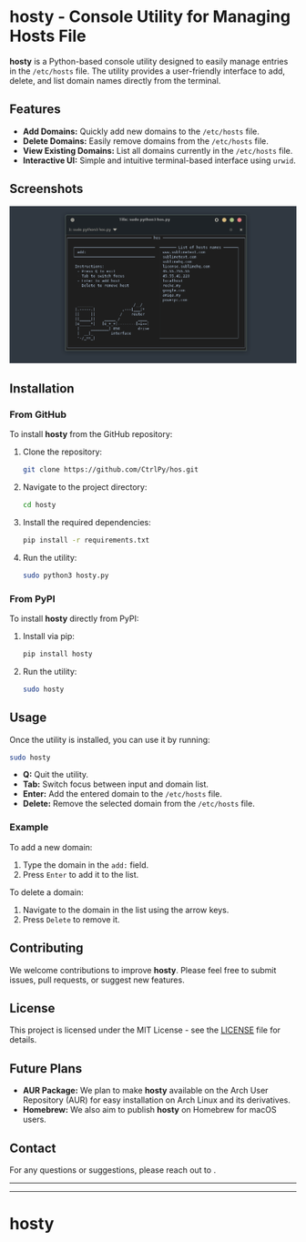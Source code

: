 
# hosty - Console Utility for Managing Hosts File

**hosty** is a Python-based console utility designed to easily manage entries in the `/etc/hosts` file. The utility provides a user-friendly interface to add, delete, and list domain names directly from the terminal.

## Features

- **Add Domains:** Quickly add new domains to the `/etc/hosts` file.
- **Delete Domains:** Easily remove domains from the `/etc/hosts` file.
- **View Existing Domains:** List all domains currently in the `/etc/hosts` file.
- **Interactive UI:** Simple and intuitive terminal-based interface using `urwid`.

## Screenshots

![hos Interface](images/hos.png)

## Installation

### From GitHub

To install **hosty** from the GitHub repository:

1. Clone the repository:

   ```bash
   git clone https://github.com/CtrlPy/hos.git
   ```

2. Navigate to the project directory:

   ```bash
   cd hosty
   ```

3. Install the required dependencies:

   ```bash
   pip install -r requirements.txt
   ```

4. Run the utility:

   ```bash
   sudo python3 hosty.py
   ```

### From PyPI

To install **hosty** directly from PyPI:

1. Install via pip:

   ```bash
   pip install hosty
   ```

2. Run the utility:

   ```bash
   sudo hosty
   ```

## Usage

Once the utility is installed, you can use it by running:

```bash
sudo hosty
```

- **Q:** Quit the utility.
- **Tab:** Switch focus between input and domain list.
- **Enter:** Add the entered domain to the `/etc/hosts` file.
- **Delete:** Remove the selected domain from the `/etc/hosts` file.

### Example

To add a new domain:

1. Type the domain in the `add:` field.
2. Press `Enter` to add it to the list.

To delete a domain:

1. Navigate to the domain in the list using the arrow keys.
2. Press `Delete` to remove it.

## Contributing

We welcome contributions to improve **hosty**. Please feel free to submit issues, pull requests, or suggest new features.

## License

This project is licensed under the MIT License - see the [LICENSE](LICENSE) file for details.

## Future Plans

- **AUR Package:** We plan to make **hosty** available on the Arch User Repository (AUR) for easy installation on Arch Linux and its derivatives.
- **Homebrew:** We also aim to publish **hosty** on Homebrew for macOS users.

## Contact

For any questions or suggestions, please reach out to []().
***
---
# hosty
